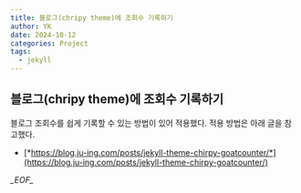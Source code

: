 ```yaml
---
title: 블로그(chripy theme)에 조회수 기록하기
author: YK
date: 2024-10-12
categories: Project
tags:
  - jekyll
---
```


## 블로그(chripy theme)에 조회수 기록하기

블로그 조회수를 쉽게 기록할 수 있는 방법이 있어 적용했다. 적용 방법은 아래 글을 참고했다.

- [*https://blog.ju-ing.com/posts/jekyll-theme-chirpy-goatcounter/*](https://blog.ju-ing.com/posts/jekyll-theme-chirpy-goatcounter/)

_\_EOF\__
